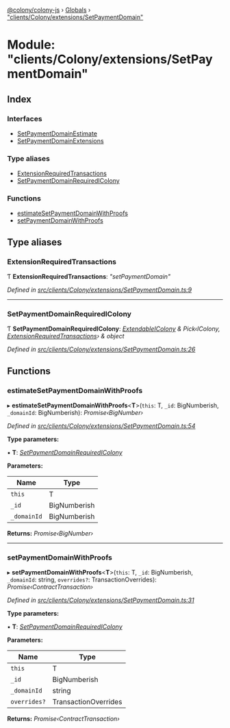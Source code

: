 [@colony/colony-js](../README.md) › [Globals](../globals.md) › ["clients/Colony/extensions/SetPaymentDomain"](_clients_colony_extensions_setpaymentdomain_.md)

# Module: "clients/Colony/extensions/SetPaymentDomain"

## Index

### Interfaces

* [SetPaymentDomainEstimate](../interfaces/_clients_colony_extensions_setpaymentdomain_.setpaymentdomainestimate.md)
* [SetPaymentDomainExtensions](../interfaces/_clients_colony_extensions_setpaymentdomain_.setpaymentdomainextensions.md)

### Type aliases

* [ExtensionRequiredTransactions](_clients_colony_extensions_setpaymentdomain_.md#extensionrequiredtransactions)
* [SetPaymentDomainRequiredIColony](_clients_colony_extensions_setpaymentdomain_.md#setpaymentdomainrequiredicolony)

### Functions

* [estimateSetPaymentDomainWithProofs](_clients_colony_extensions_setpaymentdomain_.md#estimatesetpaymentdomainwithproofs)
* [setPaymentDomainWithProofs](_clients_colony_extensions_setpaymentdomain_.md#setpaymentdomainwithproofs)

## Type aliases

###  ExtensionRequiredTransactions

Ƭ **ExtensionRequiredTransactions**: *"setPaymentDomain"*

*Defined in [src/clients/Colony/extensions/SetPaymentDomain.ts:9](https://github.com/JoinColony/colonyJS/blob/8037c41/src/clients/Colony/extensions/SetPaymentDomain.ts#L9)*

___

###  SetPaymentDomainRequiredIColony

Ƭ **SetPaymentDomainRequiredIColony**: *[ExtendableIColony](_clients_colony_extensions_commonextensions_.md#extendableicolony) & Pick‹IColony, [ExtensionRequiredTransactions](_clients_colony_extensions_setpaymentdomain_.md#extensionrequiredtransactions)› & object*

*Defined in [src/clients/Colony/extensions/SetPaymentDomain.ts:26](https://github.com/JoinColony/colonyJS/blob/8037c41/src/clients/Colony/extensions/SetPaymentDomain.ts#L26)*

## Functions

###  estimateSetPaymentDomainWithProofs

▸ **estimateSetPaymentDomainWithProofs**<**T**>(`this`: T, `_id`: BigNumberish, `_domainId`: BigNumberish): *Promise‹BigNumber›*

*Defined in [src/clients/Colony/extensions/SetPaymentDomain.ts:54](https://github.com/JoinColony/colonyJS/blob/8037c41/src/clients/Colony/extensions/SetPaymentDomain.ts#L54)*

**Type parameters:**

▪ **T**: *[SetPaymentDomainRequiredIColony](_clients_colony_extensions_setpaymentdomain_.md#setpaymentdomainrequiredicolony)*

**Parameters:**

Name | Type |
------ | ------ |
`this` | T |
`_id` | BigNumberish |
`_domainId` | BigNumberish |

**Returns:** *Promise‹BigNumber›*

___

###  setPaymentDomainWithProofs

▸ **setPaymentDomainWithProofs**<**T**>(`this`: T, `_id`: BigNumberish, `_domainId`: string, `overrides?`: TransactionOverrides): *Promise‹ContractTransaction›*

*Defined in [src/clients/Colony/extensions/SetPaymentDomain.ts:31](https://github.com/JoinColony/colonyJS/blob/8037c41/src/clients/Colony/extensions/SetPaymentDomain.ts#L31)*

**Type parameters:**

▪ **T**: *[SetPaymentDomainRequiredIColony](_clients_colony_extensions_setpaymentdomain_.md#setpaymentdomainrequiredicolony)*

**Parameters:**

Name | Type |
------ | ------ |
`this` | T |
`_id` | BigNumberish |
`_domainId` | string |
`overrides?` | TransactionOverrides |

**Returns:** *Promise‹ContractTransaction›*
